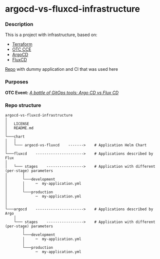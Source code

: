 # argocd-vs-fluxcd-infrastructure
### Description
This is a project with infrastructure, based on:
 - [Terraform](https://www.terraform.io)
 - [OTC CCE](https://open-telekom-cloud.com/en/products-services/cloud-container-engine)
 - [ArgoCD](https://argo-cd.readthedocs.io/en/stable/)
 - [FluxCD](https://fluxcd.io)

[Repo](https://github.com/iits-consulting/argocd-vs-fluxcd-application) with dummy application and CI that was used here
### Purposes
**OTC Event:** [_A battle of GitOps tools: Argo CD vs Flux CD_](https://community.open-telekom-cloud.com/community?id=community_event&sys_id=8a84320fb7763450d15aa7b16b8c0222)

### Repo structure
```
argocd-vs-fluxcd-infrastructure
│
│   LICENSE
│   README.md
│
└───chart
│   │
│   └─── argocd-vs-fluxcd    ------->    # Application Helm Chart
│   
└───fluxcd    ---------------------->    # Applications described by Flux
│
│   └─── stages    ----------------->    # Application with different (per-stage) parameters
│       │
│       └───development
│       │     ─  my-application.yml
│       │
│       └───production
│             ─  my-application.yml
│
│
└───argocd    ---------------------->    # Applications described by Argo
    │
    └─── stages    ----------------->    # Application with different (per-stage) parameters
        │
        └───development
        │     ─  my-application.yml
        │
        └───production
              ─  my-application.yml
```
